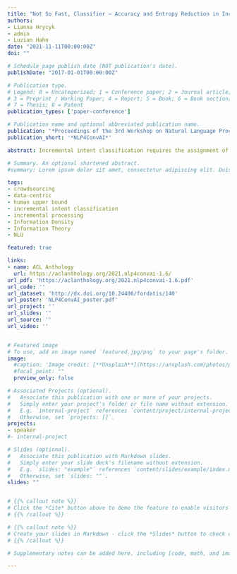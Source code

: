 ```yaml
---
title: "Not So Fast, Classifier – Accuracy and Entropy Reduction in Incremental Intent Classification"
authors:
- Lianna Hrycyk
- admin
- Luzian Hahn
date: "2021-11-11T00:00:00Z"
doi: ""

# Schedule page publish date (NOT publication's date).
publishDate: "2017-01-01T00:00:00Z"

# Publication type.
# Legend: 0 = Uncategorized; 1 = Conference paper; 2 = Journal article;
# 3 = Preprint / Working Paper; 4 = Report; 5 = Book; 6 = Book section;
# 7 = Thesis; 8 = Patent
publication_types: ['paper-conference']

# Publication name and optional abbreviated publication name.
publication: '*Proceedings of the 3rd Workshop on Natural Language Processing for Conversational AI*'
publication_short: '*NLP4ConvAI*'

abstract: Incremental intent classification requires the assignment of intent labels to partial utterances. However, partial utterances do not necessarily contain enough information to be mapped to the intent class of their complete utterance (correctly and with a certain degree of confidence). Using the final interpretation as the ground truth to measure a classifier’s accuracy during intent classification of partial utterances is thus problematic. We release inCLINC, a dataset of partial and full utterances with human annotations of plausible intent labels for different portions of each utterance, as an upper (human) baseline for incremental intent classification. We analyse the incremental annotations and propose entropy reduction as a measure of human annotators’ convergence on an interpretation (i.e. intent label). We argue that, when the annotators do not converge to one or a few possible interpretations and yet the classifier already identifies the final intent class early on, it is a sign of overfitting that can be ascribed to artefacts in the dataset.

# Summary. An optional shortened abstract.
#summary: Lorem ipsum dolor sit amet, consectetur adipiscing elit. Duis posuere tellus ac convallis placerat. Proin tincidunt magna sed ex sollicitudin condimentum.

tags:
- crowdsourcing
- data-centric
- human upper bound
- incremental intent classification
- incremental processing
- Information Density
- Information Theory
- NLU

featured: true

links:
- name: ACL Anthology
  url: https://aclanthology.org/2021.nlp4convai-1.6/
url_pdf: 'https://aclanthology.org/2021.nlp4convai-1.6.pdf'
url_code: ''
url_dataset: 'http://dx.doi.org/10.24406/fordatis/140'
url_poster: 'NLP4ConvAI_poster.pdf'
url_project: ''
url_slides: ''
url_source: ''
url_video: ''


# Featured image
# To use, add an image named `featured.jpg/png` to your page's folder.
image:
  #caption: 'Image credit: [**Unsplash**](https://unsplash.com/photos/pLCdAaMFLTE)'
  #focal_point: ""
  preview_only: false

# Associated Projects (optional).
#   Associate this publication with one or more of your projects.
#   Simply enter your project's folder or file name without extension.
#   E.g. `internal-project` references `content/project/internal-project/index.md`.
#   Otherwise, set `projects: []`.
projects: 
- speaker
#- internal-project

# Slides (optional).
#   Associate this publication with Markdown slides.
#   Simply enter your slide deck's filename without extension.
#   E.g. `slides: "example"` references `content/slides/example/index.md`.
#   Otherwise, set `slides: ""`.
slides: ""


# {{% callout note %}}
# Click the *Cite* button above to demo the feature to enable visitors to import publication metadata into their reference management software.
# {{% /callout %}}

# {{% callout note %}}
# Create your slides in Markdown - click the *Slides* button to check out the example.
# {{% /callout %}}

# Supplementary notes can be added here, including [code, math, and images](https://wowchemy.com/docs/writing-markdown-latex/).

---
```

